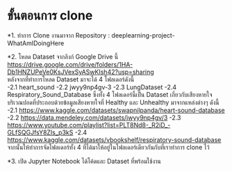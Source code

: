 # ขั้นตอนการ clone
*1. ทำการ Clone งานมาจาก Repository : deeplearning-project-WhatAmIDoingHere

*2. โหลด Dataset จากลิงก์ Google Drive นี้
https://drive.google.com/drive/folders/1HA-Db1HNZUPeVe0KsJVexSyASwKIsh42?usp=sharing <br>
หลังจากที่ทำการโหลด Dataset มาจะได้ 4 โฟลเดอร์ดังนี้ <br>
-2.1 heart_sound 
-2.2 jwyy9np4gv-3 
-2.3 LungDataset 
-2.4 Respiratory_Sound_Database 
ซึ่งทั้ง 4 โฟลเดอร์นี้เป็น Dataset เกี่ยวกับเสียงหายใจบริเวณปอดที่ประกอบด้วยข้อมูลเสียงหายใจที่ Healthy และ Unhealthy มาจากแหล่งต่างๆ ดังนี้ <br>
-2.1 https://www.kaggle.com/datasets/swapnilpanda/heart-sound-database
-2.2 https://data.mendeley.com/datasets/jwyy9np4gv/3
-2.3 https://www.youtube.com/playlist?list=PLT8Nd8-_R2iD_-GLfSQGJfsY8ZIs_p3kS
-2.4 https://www.kaggle.com/datasets/vbookshelf/respiratory-sound-database
จากนั้นให้ทำการจัดโฟลเดอร์ทั้ง 4 ที่ได้มาให้อยู่ในโฟลเดอร์เดียวกันกับที่เราทำการ clone ไว้ <br>

*3. เปิด Jupyter Notebook ได้โค้ดและ Dataset ที่พร้อมใช้งาน
